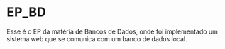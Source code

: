 # EP_BD
Esse é o EP da matéria de Bancos de Dados, onde foi implementado um sistema web que se comunica com um banco de dados local.
